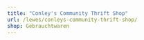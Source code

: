```yaml
---
title: "Conley's Community Thrift Shop"
url: /lewes/conleys-community-thrift-shop/
shop: Gebrauchtwaren
---
```

